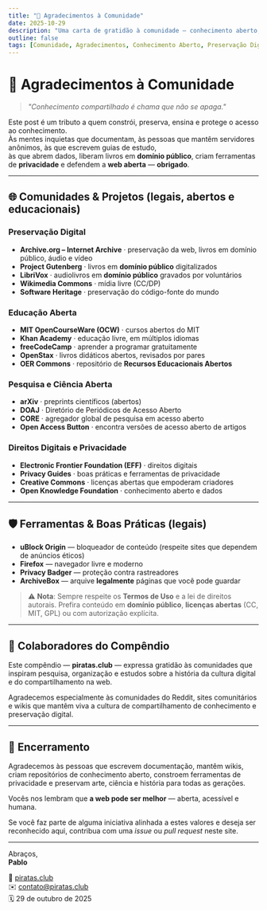 ```yaml
---
title: "🙏 Agradecimentos à Comunidade"
date: 2025-10-29
description: "Uma carta de gratidão à comunidade — conhecimento aberto, preservação digital, criatividade e liberdade."
outline: false
tags: [Comunidade, Agradecimentos, Conhecimento Aberto, Preservação Digital]
---
```


# 🙏 Agradecimentos à Comunidade

> _"Conhecimento compartilhado é chama que não se apaga."_

Este post é um tributo a quem constrói, preserva, ensina e protege o acesso ao conhecimento.  
Às mentes inquietas que documentam, às pessoas que mantêm servidores anônimos, às que escrevem guias de estudo,  
às que abrem dados, liberam livros em **domínio público**, criam ferramentas de **privacidade** e defendem a **web aberta** — **obrigado**.

---

## 🌐 Comunidades & Projetos (legais, abertos e educacionais)

### Preservação Digital
- **Archive.org – Internet Archive** · preservação da web, livros em domínio público, áudio e vídeo
- **Project Gutenberg** · livros em **domínio público** digitalizados
- **LibriVox** · audiolivros em **domínio público** gravados por voluntários
- **Wikimedia Commons** · mídia livre (CC/DP)
- **Software Heritage** · preservação do código-fonte do mundo

### Educação Aberta
- **MIT OpenCourseWare (OCW)** · cursos abertos do MIT
- **Khan Academy** · educação livre, em múltiplos idiomas
- **freeCodeCamp** · aprender a programar gratuitamente
- **OpenStax** · livros didáticos abertos, revisados por pares
- **OER Commons** · repositório de **Recursos Educacionais Abertos**

### Pesquisa e Ciência Aberta
- **arXiv** · preprints científicos (abertos)
- **DOAJ** · Diretório de Periódicos de Acesso Aberto
- **CORE** · agregador global de pesquisa em acesso aberto
- **Open Access Button** · encontra versões de acesso aberto de artigos

### Direitos Digitais e Privacidade
- **Electronic Frontier Foundation (EFF)** · direitos digitais
- **Privacy Guides** · boas práticas e ferramentas de privacidade
- **Creative Commons** · licenças abertas que empoderam criadores
- **Open Knowledge Foundation** · conhecimento aberto e dados

---

## 🛡️ Ferramentas & Boas Práticas (legais)

- **uBlock Origin** — bloqueador de conteúdo (respeite sites que dependem de anúncios éticos)
- **Firefox** — navegador livre e moderno
- **Privacy Badger** — proteção contra rastreadores
- **ArchiveBox** — arquive **legalmente** páginas que você pode guardar

> ⚠️ **Nota**: Sempre respeite os **Termos de Uso** e a lei de direitos autorais. Prefira conteúdo em **domínio público**, **licenças abertas** (CC, MIT, GPL) ou com autorização explícita.

---

## 🤝 Colaboradores do Compêndio

Este compêndio — **piratas.club** — expressa gratidão às comunidades que inspiram pesquisa, organização e estudos sobre a história da cultura digital e do compartilhamento na web.

Agradecemos especialmente às comunidades do Reddit, sites comunitários e wikis que mantêm viva a cultura de compartilhamento de conhecimento e preservação digital.

---

## 🙏 Encerramento

Agradecemos às pessoas que escrevem documentação, mantêm wikis, criam repositórios de conhecimento aberto, constroem ferramentas de privacidade e preservam arte, ciência e história para todas as gerações.

Vocês nos lembram que **a web pode ser melhor** — aberta, acessível e humana.

Se você faz parte de alguma iniciativa alinhada a estes valores e deseja ser reconhecido aqui, contribua com uma _issue_ ou _pull request_ neste site.

---

Abraços,  
**Pablo**

📡 [piratas.club](https://piratas.club)  
✉️ contato@piratas.club  
🗓️ 29 de outubro de 2025